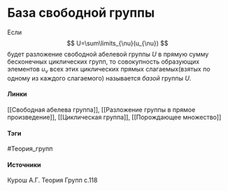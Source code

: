 # База свободной группы
Если 
$$
U=\sum\limits_{\nu}(u_{\nu})
$$
будет разложение свободной абелевой группы $U$ в прямую сумму бесконечных циклических групп, то совокупность образующих элементов $u_{\nu}$ всех этих циклических прямых слагаемых(взятых по одному из каждого слагаемого) называется *базой* группы $U$. 

#### Линки
 [[Свободная абелева группа]], 
 [[Разложение группы в прямое произведение]], 
 [[Циклическая группа]], 
 [[Порождающее множество]]
#### Тэги
 #Теория_групп 
#### Источники
 Курош А.Г. Теория Групп с.118